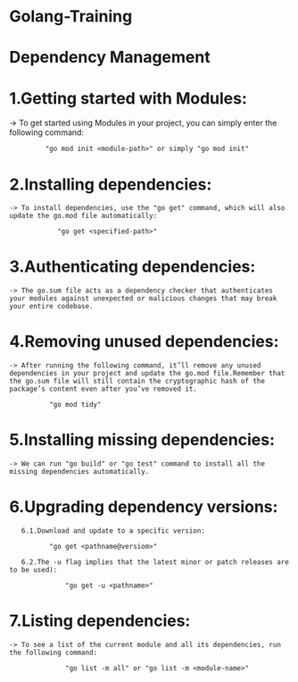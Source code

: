 # Golang-Training

# Dependency Management

# 1.Getting started with Modules:
		
  -> To get started using Modules in your project, you can simply enter the following command:
	
	         "go mod init <module-path>" or simply "go mod init"
	
# 2.Installing dependencies:

	-> To install dependencies, use the "go get" command, which will also update the go.mod file automatically:
		
                "go get <specified-path>"
              
# 3.Authenticating dependencies:

	-> The go.sum file acts as a dependency checker that authenticates your modules against unexpected or malicious changes that may break your entire codebase.
	
# 4.Removing unused dependencies:

	-> After running the following command, it’ll remove any unused dependencies in your project and update the go.mod file.Remember that the go.sum file will still contain the cryptographic hash of the package’s content even after you’ve removed it. 
	
	          "go mod tidy"


# 5.Installing missing dependencies:

	-> We can run "go build" or "go test" command to install all the missing dependencies automatically.
	
# 6.Upgrading dependency versions:

	   6.1.Download and update to a specific version:

  	          "go get <pathname@versiom>"
  	     
  	   6.2.The -u flag implies that the latest minor or patch releases are to be used):

                  "go get -u <pathname>"
                 
# 7.Listing dependencies:

	-> To see a list of the current module and all its dependencies, run the following command:

                  "go list -m all" or "go list -m <module-name>"   
